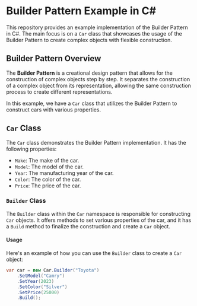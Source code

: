 # Builder Pattern Example in C#

This repository provides an example implementation of the Builder Pattern in C#. The main focus is on a `Car` class that showcases the usage of the Builder Pattern to create complex objects with flexible construction.

## Builder Pattern Overview

The **Builder Pattern** is a creational design pattern that allows for the construction of complex objects step by step. It separates the construction of a complex object from its representation, allowing the same construction process to create different representations.

In this example, we have a `Car` class that utilizes the Builder Pattern to construct cars with various properties.

## `Car` Class

The `Car` class demonstrates the Builder Pattern implementation. It has the following properties:

- `Make`: The make of the car.
- `Model`: The model of the car.
- `Year`: The manufacturing year of the car.
- `Color`: The color of the car.
- `Price`: The price of the car.

### `Builder` Class

The `Builder` class within the `Car` namespace is responsible for constructing `Car` objects. It offers methods to set various properties of the car, and it has a `Build` method to finalize the construction and create a `Car` object.

#### Usage

Here's an example of how you can use the `Builder` class to create a `Car` object:

```csharp
var car = new Car.Builder("Toyota")
    .SetModel("Camry")
    .SetYear(2023)
    .SetColor("Silver")
    .SetPrice(25000)
    .Build();
